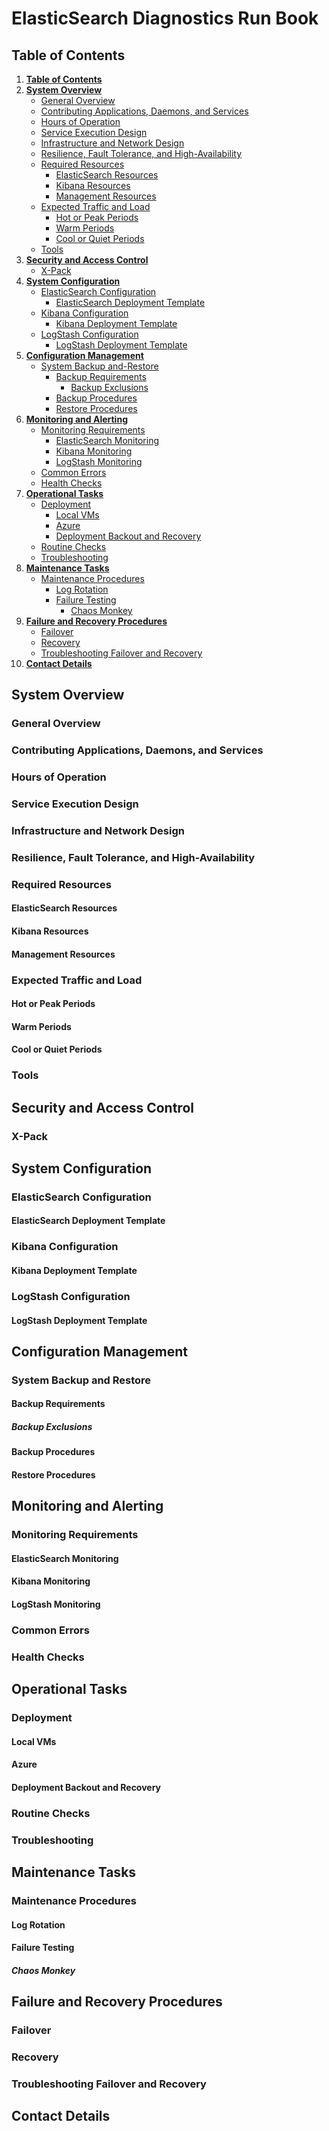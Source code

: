 # ElasticSearch Diagnostics Run Book

## Table of Contents

1. **[Table of Contents](#table-of-contents)**
2. **[System Overview](#system-overview)**
	- [General Overview](#general-overview)
	- [Contributing Applications, Daemons, and Services](#contributing-applications-daemons-and-services)
	- [Hours of Operation](#hours-of-operation)
	- [Service Execution Design](#service-execution-design)
	- [Infrastructure and Network Design](#infrastructure-and-network-design)
	- [Resilience, Fault Tolerance, and High-Availability](#resilience-fault-tolerance-and-high-availability)
	- [Required Resources](#required-resources)
		- [ElasticSearch Resources](#elasticsearch-resources)
		- [Kibana Resources](#kibana-resources)
		- [Management Resources](#management-resources)
	- [Expected Traffic and Load](#expected-traffic-and-load)
		- [Hot or Peak Periods](#hot-or-peak-periods)
		- [Warm Periods](#warm-periods)
		- [Cool or Quiet Periods](#cool-or-quiet-periods)
	- [Tools](#tools)
3. **[Security and Access Control](#security-and-access-control)**
	- [X-Pack](#x-pack)
4. **[System Configuration](#system-configuration)**
	- [ElasticSearch Configuration](#elasticsearch-configuration)
		- [ElasticSearch Deployment Template](#elasticsearch-deployment-template)
	- [Kibana Configuration](#kibana-configuration)
		- [Kibana Deployment Template](#kibana-deployment-template)
	- [LogStash Configuration](#logstash-configuration)
		- [LogStash Deployment Template](#logstash-deployment-template)
5. **[Configuration Management](#configuration-management)**
	- [System Backup and-Restore](#system-backup-and-restore)
		- [Backup Requirements](#backup-requirements)
			- [Backup Exclusions](#backup-exclusions)
		- [Backup Procedures](#backup-procedures)
		- [Restore Procedures](#restore-procedures)
6. **[Monitoring and Alerting](#monitoring-and-alerting)**
	- [Monitoring Requirements](#monitoring-requirements)
		- [ElasticSearch Monitoring](#elasticsearch-monitoring)
		- [Kibana Monitoring](#kibana-monitoring)
		- [LogStash Monitoring](#logstash-monitoring)
	- [Common Errors](#common-errors)
	- [Health Checks](#health-checks)
7. **[Operational Tasks](#operational-tasks)**
	- [Deployment](#deployment)
		- [Local VMs](#local-vms)
		- [Azure](#azure)
		- [Deployment Backout and Recovery](#deployment-backout-and-recovery)
	- [Routine Checks](#routine-checks)
	- [Troubleshooting](#troubleshooting)
8. **[Maintenance Tasks](#maintenance-tasks)**
	- [Maintenance Procedures](#maintenance-procedures)
		- [Log Rotation](#log-rotation)
		- [Failure Testing](#failure-testing)
			- [Chaos Monkey](#chaos-monkey)
9. **[Failure and Recovery Procedures](#failure-and-recovery-procedures)**
	- [Failover](#failover)
	- [Recovery](#recovery)
	- [Troubleshooting Failover and Recovery](#troubleshooting-failover-and-recovery)
10. **[Contact Details](#contact-details)**


## System Overview

### General Overview

### Contributing Applications, Daemons, and Services

### Hours of Operation

### Service Execution Design

### Infrastructure and Network Design

### Resilience, Fault Tolerance, and High-Availability

### Required Resources

#### ElasticSearch Resources

#### Kibana Resources

#### Management Resources

### Expected Traffic and Load

#### Hot or Peak Periods

#### Warm Periods

#### Cool or Quiet Periods

### Tools

## Security and Access Control

### X-Pack

## System Configuration

### ElasticSearch Configuration

#### ElasticSearch Deployment Template

### Kibana Configuration

#### Kibana Deployment Template

### LogStash Configuration

#### LogStash Deployment Template

## Configuration Management

### System Backup and Restore

#### Backup Requirements

##### Backup Exclusions

#### Backup Procedures

#### Restore Procedures

## Monitoring and Alerting

### Monitoring Requirements

#### ElasticSearch Monitoring

#### Kibana Monitoring

#### LogStash Monitoring

### Common Errors

### Health Checks

## Operational Tasks

### Deployment

#### Local VMs

#### Azure

#### Deployment Backout and Recovery

### Routine Checks

### Troubleshooting

## Maintenance Tasks

### Maintenance Procedures

#### Log Rotation

#### Failure Testing

##### Chaos Monkey

## Failure and Recovery Procedures

### Failover

### Recovery

### Troubleshooting Failover and Recovery

## Contact Details


